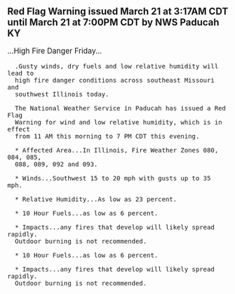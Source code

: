 <p>
   <h2>Red Flag Warning issued March 21 at 3:17AM CDT until March 21 at 7:00PM CDT by NWS Paducah KY</h2>
   <div style="font-size:120%">...High Fire Danger Friday...
      
      .Gusty winds, dry fuels and low relative humidity will lead to
      high fire danger conditions across southeast Missouri and
      southwest Illinois today.
      
      The National Weather Service in Paducah has issued a Red Flag
      Warning for wind and low relative humidity, which is in effect
      from 11 AM this morning to 7 PM CDT this evening.
      
      * Affected Area...In Illinois, Fire Weather Zones 080, 084, 085,
      088, 089, 092 and 093.
      
      * Winds...Southwest 15 to 20 mph with gusts up to 35 mph.
      
      * Relative Humidity...As low as 23 percent.
      
      * 10 Hour Fuels...as low as 6 percent.
      
      * Impacts...any fires that develop will likely spread rapidly.
      Outdoor burning is not recommended.
      
      * 10 Hour Fuels...as low as 6 percent.
      
      * Impacts...any fires that develop will likely spread rapidly.
      Outdoor burning is not recommended.
   </div>
</p>